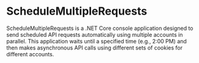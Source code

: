 # ScheduleMultipleRequests
ScheduleMultipleRequests is a .NET Core console application designed to send scheduled API requests automatically using multiple accounts in parallel. This application waits until a specified time (e.g., 2:00 PM) and then makes asynchronous API calls using different sets of cookies for different accounts.
